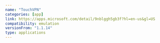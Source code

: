 ```yaml
---
name: "TouchVPN"
categories: [app]
link: https://apps.microsoft.com/detail/9nblggh5gb3f?hl=en-us&gl=US
compatibility: emulation
versionFrom: "1.1.14"
type: applications
---
```


